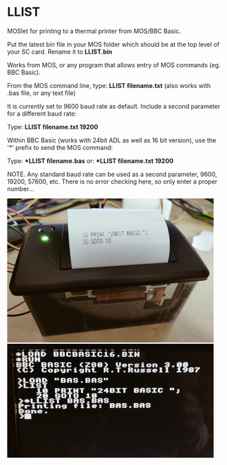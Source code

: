 # LLIST
MOSlet for printing to a thermal printer from MOS/BBC Basic.

Put the latest bin file in your MOS folder which should be at the top level of your SC card. Rename it to <B>LLIST.bin</B>

Works from MOS, or any program that allows entry of MOS commands (eg. BBC Basic).

From the MOS command line, type: <B>LLIST filename.txt</B> (also works with .bas file, or any text file)

It is currently set to 9600 baud rate as default. Include a second parameter for a different baud rate:

Type: <B>LLIST filename.txt  19200</B> 

Within BBC Basic (works with 24bit ADL as well as 16 bit version), use the '*' prefix to send the MOS command:

Type: <B>*LLIST filename.bas</B> or: <B>*LLIST filename.txt  19200</B> 

NOTE. Any standard baud rate can be used as a second parameter, 9600, 19200, 57600, etc. There is no error checking here, so only enter a proper number...

<img src="printer.jpg" alt="printer picture">

<img src="printinput.jpg" alt="basic code">
